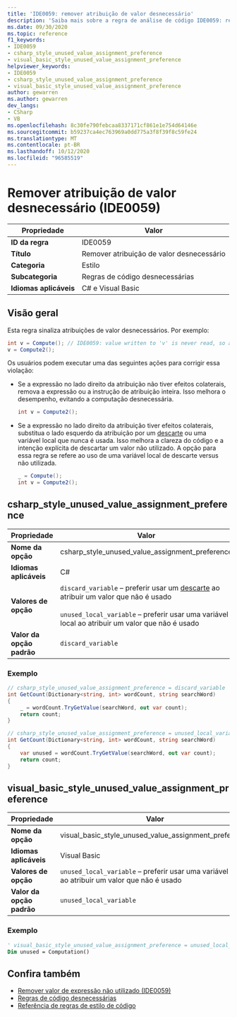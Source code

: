 ```yaml
---
title: 'IDE0059: remover atribuição de valor desnecessário'
description: 'Saiba mais sobre a regra de análise de código IDE0059: remover atribuição de valor desnecessário'
ms.date: 09/30/2020
ms.topic: reference
f1_keywords:
- IDE0059
- csharp_style_unused_value_assignment_preference
- visual_basic_style_unused_value_assignment_preference
helpviewer_keywords:
- IDE0059
- csharp_style_unused_value_assignment_preference
- visual_basic_style_unused_value_assignment_preference
author: gewarren
ms.author: gewarren
dev_langs:
- CSharp
- VB
ms.openlocfilehash: 8c30fe790febcaa8337171cf861e1e754d64146e
ms.sourcegitcommit: b59237ca4ec763969a0dd775a3f8f39f8c59fe24
ms.translationtype: MT
ms.contentlocale: pt-BR
ms.lasthandoff: 10/12/2020
ms.locfileid: "96585519"
---
```

# <a name="remove-unnecessary-value-assignment-ide0059"></a>Remover atribuição de valor desnecessário (IDE0059)

|Propriedade|Valor|
|-|-|
| **ID da regra** | IDE0059 |
| **Título** | Remover atribuição de valor desnecessário |
| **Categoria** | Estilo |
| **Subcategoria** | Regras de código desnecessárias |
| **Idiomas aplicáveis** | C# e Visual Basic |

## <a name="overview"></a>Visão geral

Esta regra sinaliza atribuições de valor desnecessários. Por exemplo:

```csharp
int v = Compute(); // IDE0059: value written to 'v' is never read, so assignment to 'v' is unnecessary.
v = Compute2();
```

Os usuários podem executar uma das seguintes ações para corrigir essa violação:

- Se a expressão no lado direito da atribuição não tiver efeitos colaterais, remova a expressão ou a instrução de atribuição inteira. Isso melhora o desempenho, evitando a computação desnecessária.

  ```csharp
  int v = Compute2();
  ```

- Se a expressão no lado direito da atribuição tiver efeitos colaterais, substitua o lado esquerdo da atribuição por um [descarte](../../../csharp/discards.md) ou uma variável local que nunca é usada. Isso melhora a clareza do código e a intenção explícita de descartar um valor não utilizado. A opção para essa regra se refere ao uso de uma variável local de descarte versus não utilizada.

  ```csharp
  _ = Compute();
  int v = Compute2();
  ```

## <a name="csharp_style_unused_value_assignment_preference"></a>csharp_style_unused_value_assignment_preference

|Propriedade|Valor|
|-|-|
| **Nome da opção** | csharp_style_unused_value_assignment_preference
| **Idiomas aplicáveis** | C# |
| **Valores de opção** | `discard_variable` – preferir usar um [descarte](../../../csharp/discards.md) ao atribuir um valor que não é usado<br /><br />`unused_local_variable` – preferir usar uma variável local ao atribuir um valor que não é usado |
| **Valor da opção padrão** | `discard_variable` |

### <a name="example"></a>Exemplo

```csharp
// csharp_style_unused_value_assignment_preference = discard_variable
int GetCount(Dictionary<string, int> wordCount, string searchWord)
{
    _ = wordCount.TryGetValue(searchWord, out var count);
    return count;
}

// csharp_style_unused_value_assignment_preference = unused_local_variable
int GetCount(Dictionary<string, int> wordCount, string searchWord)
{
    var unused = wordCount.TryGetValue(searchWord, out var count);
    return count;
}
```

## <a name="visual_basic_style_unused_value_assignment_preference"></a>visual_basic_style_unused_value_assignment_preference

|Propriedade|Valor|
|-|-|
| **Nome da opção** | visual_basic_style_unused_value_assignment_preference
| **Idiomas aplicáveis** | Visual Basic |
| **Valores de opção** | `unused_local_variable` – preferir usar uma variável local ao atribuir um valor que não é usado |
| **Valor da opção padrão** | `unused_local_variable` |

### <a name="example"></a>Exemplo

```vb
' visual_basic_style_unused_value_assignment_preference = unused_local_variable
Dim unused = Computation()
```

## <a name="see-also"></a>Confira também

- [Remover valor de expressão não utilizado (IDE0059)](ide0058.md)
- [Regras de código desnecessárias](unnecessary-code-rules.md)
- [Referência de regras de estilo de código](index.md)
